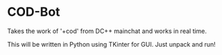 COD-Bot
=======

Takes the work of '+cod' from DC++ mainchat and works in real time.

This will be written in Python using TKinter for GUI. Just unpack and run!
